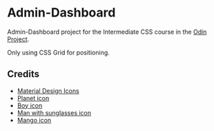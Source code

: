 # Admin-Dashboard

Admin-Dashboard project for the Intermediate CSS course in the [Odin Project](https://www.theodinproject.com/).

Only using CSS Grid for positioning.

## Credits

- [Material Design Icons](https://pictogrammers.com/library/mdi/)
- [Planet icon](https://www.flaticon.com/free-sticker/planet_10775977)
- [Boy icon](https://www.vecteezy.com/vector-art/22216804-face-profile-images-vector-illustration-in-flat-style)
- [Man with sunglasses icon](https://www.vecteezy.com/vector-art/3755272-illustration-of-a-mans-face-with-sunglasses)
- [Mango icon](https://www.vecteezy.com/vector-art/18907205-yellow-mango-with-a-leaf-cartoon-sticker)
